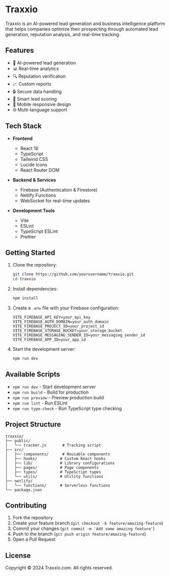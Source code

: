 # Traxxio

Traxxio is an AI-powered lead generation and business intelligence platform that helps companies optimize their prospecting through automated lead generation, reputation analysis, and real-time tracking.

## Features

- 🤖 AI-powered lead generation
- 📊 Real-time analytics
- 🔍 Reputation verification
- 📈 Custom reports
- 🔒 Secure data handling
- 🎯 Smart lead scoring
- 📱 Mobile responsive design
- 🌐 Multi-language support

## Tech Stack

- **Frontend**
  - React 18
  - TypeScript
  - Tailwind CSS
  - Lucide Icons
  - React Router DOM

- **Backend & Services**
  - Firebase (Authentication & Firestore)
  - Netlify Functions
  - WebSocket for real-time updates

- **Development Tools**
  - Vite
  - ESLint
  - TypeScript ESLint
  - Prettier

## Getting Started

1. Clone the repository:
   ```bash
   git clone https://github.com/yourusername/traxxio.git
   cd traxxio
   ```

2. Install dependencies:
   ```bash
   npm install
   ```

3. Create a `.env` file with your Firebase configuration:
   ```env
   VITE_FIREBASE_API_KEY=your_api_key
   VITE_FIREBASE_AUTH_DOMAIN=your_auth_domain
   VITE_FIREBASE_PROJECT_ID=your_project_id
   VITE_FIREBASE_STORAGE_BUCKET=your_storage_bucket
   VITE_FIREBASE_MESSAGING_SENDER_ID=your_messaging_sender_id
   VITE_FIREBASE_APP_ID=your_app_id
   ```

4. Start the development server:
   ```bash
   npm run dev
   ```

## Available Scripts

- `npm run dev` - Start development server
- `npm run build` - Build for production
- `npm run preview` - Preview production build
- `npm run lint` - Run ESLint
- `npm run type-check` - Run TypeScript type checking

## Project Structure

```
traxxio/
├── public/
│   └── tracker.js       # Tracking script
├── src/
│   ├── components/      # Reusable components
│   ├── hooks/          # Custom React hooks
│   ├── lib/            # Library configurations
│   ├── pages/          # Page components
│   ├── types/          # TypeScript types
│   └── utils/          # Utility functions
├── netlify/
│   └── functions/      # Serverless functions
└── package.json
```

## Contributing

1. Fork the repository
2. Create your feature branch (`git checkout -b feature/amazing-feature`)
3. Commit your changes (`git commit -m 'Add some amazing feature'`)
4. Push to the branch (`git push origin feature/amazing-feature`)
5. Open a Pull Request

## License

Copyright © 2024 Traxxio.com. All rights reserved.